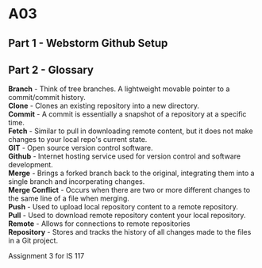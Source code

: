 # A03

## Part 1 - Webstorm Github Setup

## Part 2 - Glossary

**Branch** - Think of tree branches. A lightweight movable pointer to a commit/commit history.<br>
**Clone** - Clones an existing repository into a new directory.<br>
**Commit** - A commit is essentially a snapshot of a repository at a specific time.<br>
**Fetch** - Similar to pull in downloading remote content, but it does not make changes to your local repo's current state.<br>
**GIT** - Open source version control software.<br>
**Github** - Internet hosting service used for version control and software development.<br>
**Merge** - Brings a forked branch back to the original, integrating them into a single branch and incorperating changes.<br>
**Merge Conflict** - Occurs when there are two or more different changes to the same line of a file when merging.<br>
**Push** - Used to upload local repository content to a remote repository.<br>
**Pull** - Used to download remote repository content your local repository.<br>
**Remote** - Allows for connections to remote repositories<br>
**Repository** - Stores and tracks the history of all changes made to the files in a Git project.<br>

Assignment 3 for IS 117
